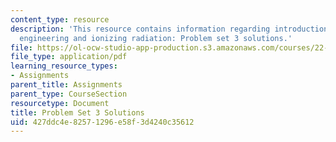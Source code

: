 ```yaml
---
content_type: resource
description: 'This resource contains information regarding introduction to nuclear
  engineering and ionizing radiation: Problem set 3 solutions.'
file: https://ol-ocw-studio-app-production.s3.amazonaws.com/courses/22-01-introduction-to-nuclear-engineering-and-ionizing-radiation-fall-2016/427ddc4e82571296e58f3d4240c35612_MIT22_01F16_ProblemSet3Sol.pdf
file_type: application/pdf
learning_resource_types:
- Assignments
parent_title: Assignments
parent_type: CourseSection
resourcetype: Document
title: Problem Set 3 Solutions
uid: 427ddc4e-8257-1296-e58f-3d4240c35612
---
```

